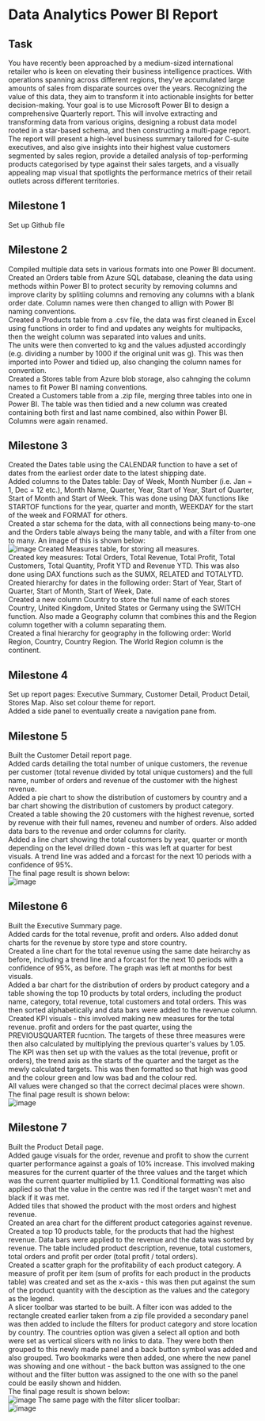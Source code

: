 # Data Analytics Power BI Report
## Task
You have recently been approached by a medium-sized international retailer who is keen on elevating their business intelligence practices. 
With operations spanning across different regions, they've accumulated large amounts of sales from disparate sources over the years.
Recognizing the value of this data, they aim to transform it into actionable insights for better decision-making. 
Your goal is to use Microsoft Power BI to design a comprehensive Quarterly report. 
This will involve extracting and transforming data from various origins, designing a robust data model rooted in a star-based schema, and then constructing a multi-page 
report.
The report will present a high-level business summary tailored for C-suite executives, and also give insights into their highest value customers segmented by sales 
region, provide a detailed analysis of top-performing products categorised by type against their sales targets, and a visually appealing map visual that spotlights the 
performance metrics of their retail outlets across different territories.

## Milestone 1
Set up Github file

## Milestone 2
Compiled multiple data sets in various formats into one Power BI document.     
Created an Orders table from Azure SQL database, cleaning the data using methods within Power BI to protect security by removing columns and improve clarity by splitiing 
columns and removing any columns with a blank order date. Column names were then changed to allign with Power BI naming conventions.    
Created a Products table from a .csv file, the data was first cleaned in Excel using functions in order to find and updates any weights for multipacks, then the weight 
column was separated into values and units.     
The units were then converted to kg and the values adjusted accordingly (e.g. dividing a number by 1000 if the original unit was g). This was then imported into Power and 
tidied up, also changing the column names for convention.     
Created a Stores table from Azure blob storage, also cahnging the column names to fit Power BI naming conventions.     
Created a Customers table from a .zip file, merging three tables into one in Power BI. The table was then tidied and a new column was created containing both first and last 
name combined, also within Power BI. Columns were again renamed.

## Milestone 3
Created the Dates table using the CALENDAR function to have a set of dates from the earliest order date to the latest shipping date.    
Added columns to the Dates table: Day of Week, Month Number (i.e. Jan = 1, Dec = 12 etc.), Month Name, Quarter, Year, Start of Year, Start of Quarter, Start of Month and 
Start of Week. This was done using DAX functions like STARTOF functions for the year, quarter and month, WEEKDAY for the start of the week and FORMAT for others.     
Created a star schema for the data, with all connections being many-to-one and the Orders table always being the many table, and with a filter from one to many. An image 
of this is shown below:    
![image](https://github.com/mfmealing/data-analytics-power-bi-report707/assets/148961337/74443870-dfa1-4dfb-b7d7-fdc91907d3ce)
Created Measures table, for storing all measures.    
Created key measures: Total Orders, Total Revenue, Total Profit, Total Customers, Total Quantity, Profit YTD and Revenue YTD. This was also done using DAX functions such as
the SUMX, RELATED and TOTALYTD.    
Created hierarchy for dates in the following order: Start of Year, Start of Quarter, Start of Month, Start of Week, Date.   
Created a new column Country to store the full name of each stores Country, United Kingdom, United States or Germany using the SWITCH function. Also made a Geography column
that combines this and the Region column together with a column separating them.      
Created a final hierarchy for geography in the following order: World Region, Country, Country Region. The World Region column is the continent.

## Milestone 4
Set up report pages: Executive Summary, Customer Detail, Product Detail, Stores Map. Also set colour theme for report.    
Added a side panel to eventually create a navigation pane from.

## Milestone 5
Built the Customer Detail report page.      
Added cards detailing the total number of unique customers, the revenue per customer (total revenue divided by total unique customers) and the full name, number of orders and 
revenue of the customer with the highest revenue.     
Added a pie chart to show the distribution of customers by country and a bar chart showing the distribution of customers by product category.    
Created a table showing the 20 customers with the highest revenue, sorted by revenue with their full names, reveneu and number of orders. Also added data bars to the revenue
and order columns for clarity.    
Added a line chart showing the total customers by year, quarter or month depending on the level drilled down - this was left at quarter for best visuals. A trend line was 
added and a forcast for the next 10 periods with a confidence of 95%.    
The final page result is shown below:    
![image](https://github.com/mfmealing/data-analytics-power-bi-report707/assets/148961337/6bc58e28-e70f-4a7e-a37e-0d0f343ba825)

## Milestone 6
Built the Executive Summary page.    
Added cards for the total revenue, profit and orders. Also added donut charts for the revenue by store type and store country.     
Created a line chart for the total revenue using the same date heirarchy as before, including a trend line and a forcast for the next 10 periods with a confidence of 95%, as 
before. The graph was left at months for best visuals.    
Added a bar chart for the distribution of orders by product category and a table showing the top 10 products by total orders, including the product name, category, total 
revenue, total customers and total orders. This was then sorted alphabetically and data bars were added to the revenue column.    
Created KPI visuals - this involved making new measures for the total revenue. profit and orders for the past quarter, using the PREVIOUSQUARTER fucntion. The targets of 
these three measures were then also calculated by multiplying the previous quarter's values by 1.05. The KPI was then set up with the values as the total (revenue, profit or 
orders), the trend axis as the starts of the quarter and the target as the mewly calculated targets. This was then formatted so that high was good and the colour green and 
low was bad and the colour red.    
All values were changed so that the correct decimal places were shown.    
The final page result is shown below:    
![image](https://github.com/mfmealing/data-analytics-power-bi-report707/assets/148961337/108ef112-cb53-4fc3-afed-4015a8af3ac2)

## Milestone 7
Built the Product Detail page.    
Added gauge visuals for the order, revenue and profit to show the current quarter performance against a goals of 10% increase. This involved making measures for the current
quarter of the three values and the target which was the current quarter multiplied by 1.1. Conditional formatting was also applied so that the value in the centre was red 
if the target wasn't met and black if it was met.    
Added tiles that showed the product with the most orders and highest revenue.   
Created an area chart for the different product categories against revenue.    
Created a top 10 products table, for the products that had the highest revenue. Data bars were applied to the revenue and the data was sorted by revenue. The table included
product description, revenue, total customers, total orders and profit per order (total profit / total orders).    
Created a scatter graph for the profitability of each product category. A measure of profit per item (sum of profits for each product in the products table) was created and 
set as the x-axis - this was then put against the sum of the product quantity with the desciption as the values and the category as the legend.    
A slicer toolbar was started to be built. A filter icon was added to the rectangle created earlier taken from a zip file provided a secondary panel was then added to include
the filters for product category and store location by country. The countries option was given a select all option and both were set as vertical slicers with no links to data.
They were both then grouped to this newly made panel and a back button symbol was added and also grouped. Two bookmarks were then added, one where the new panel was showing 
and one without - the back button was assigned to the one without and the filter button was assigned to the one with so the panel could be easily shown and hidden.    
The final page result is shown below:    
![image](https://github.com/mfmealing/data-analytics-power-bi-report707/assets/148961337/a995e8d9-dbcb-47dc-88ba-e3a98f16ae18)
The same page with the filter slicer toolbar:    
![image](https://github.com/mfmealing/data-analytics-power-bi-report707/assets/148961337/480d1a50-3248-46c4-a8ba-1931130ee99a)
